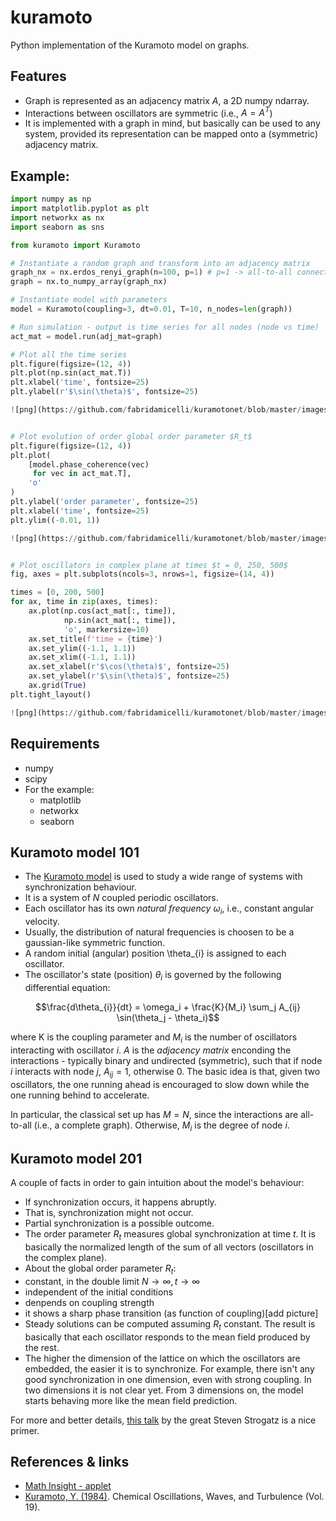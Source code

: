 # kuramoto
Python implementation of the Kuramoto model on graphs.

## Features
- Graph is represented as an adjacency matrix $A$, a 2D numpy ndarray.
- Interactions between oscillators are symmetric (i.e., $A = A^T$)
- It is implemented with a graph in mind, but basically can be used to any system, provided its representation can be mapped onto a (symmetric) adjacency matrix.

## Example:
```python
import numpy as np
import matplotlib.pyplot as plt
import networkx as nx
import seaborn as sns

from kuramoto import Kuramoto

# Instantiate a random graph and transform into an adjacency matrix
graph_nx = nx.erdos_renyi_graph(n=100, p=1) # p=1 -> all-to-all connectivity
graph = nx.to_numpy_array(graph_nx)

# Instantiate model with parameters
model = Kuramoto(coupling=3, dt=0.01, T=10, n_nodes=len(graph))

# Run simulation - output is time series for all nodes (node vs time)
act_mat = model.run(adj_mat=graph)

# Plot all the time series
plt.figure(figsize=(12, 4))
plt.plot(np.sin(act_mat.T))
plt.xlabel('time', fontsize=25)
plt.ylabel(r'$\sin(\theta)$', fontsize=25)

![png](https://github.com/fabridamicelli/kuramotonet/blob/master/images/timeseries.png)


# Plot evolution of order global order parameter $R_t$
plt.figure(figsize=(12, 4))
plt.plot(
    [model.phase_coherence(vec)
     for vec in act_mat.T],
    'o'
)
plt.ylabel('order parameter', fontsize=25)
plt.xlabel('time', fontsize=25)
plt.ylim((-0.01, 1))

![png](https://github.com/fabridamicelli/kuramotonet/blob/master/images/orderparam.png)


# Plot oscillators in complex plane at times $t = 0, 250, 500$
fig, axes = plt.subplots(ncols=3, nrows=1, figsize=(14, 4))

times = [0, 200, 500]
for ax, time in zip(axes, times):
    ax.plot(np.cos(act_mat[:, time]), 
            np.sin(act_mat[:, time]), 
            'o', markersize=10)
    ax.set_title(f'time = {time}')
    ax.set_ylim((-1.1, 1.1))
    ax.set_xlim((-1.1, 1.1))
    ax.set_xlabel(r'$\cos(\theta)$', fontsize=25)
    ax.set_ylabel(r'$\sin(\theta)$', fontsize=25)
    ax.grid(True)
plt.tight_layout()

![png](https://github.com/fabridamicelli/kuramotonet/blob/master/images/oscillators.png)
```

## Requirements
- numpy
- scipy
- For the example:
  - matplotlib
  - networkx
  - seaborn

## Kuramoto model 101
- The [Kuramoto model](https://en.wikipedia.org/wiki/Kuramoto_model) is used to study a wide range of systems with synchronization behaviour.
- It is a system of $N$ coupled periodic oscillators.
- Each oscillator has its own _natural frequency_ $\omega_i$, i.e., constant angular velocity. 
- Usually, the distribution of natural frequencies is choosen to be a gaussian-like symmetric function.
- A random initial (angular) position \theta_{i} is assigned to each oscillator.
- The oscillator's state (position) $\theta_{i}$ is governed by the following differential equation:

$$\frac{d\theta_{i}}{dt} = \omega_i + \frac{K}{M_i} \sum_j A_{ij} \sin(\theta_j - \theta_i)$$

where K is the coupling parameter and $M_i$ is the number of oscillators interacting with oscillator _i_. 
$A$ is the _adjacency matrix_ enconding the interactions - typically binary and undirected (symmetric), such that if node _i_ interacts with node _j_, $A_{ij} = 1$, otherwise 0.
The basic idea is that, given two oscillators, the one running ahead is encouraged to slow down while the one running behind to accelerate.

In particular, the classical set up has $M = N$, since the interactions are all-to-all (i.e., a complete graph). Otherwise, $M_i$ is the degree of node _i_.

## Kuramoto model 201
A couple of facts in order to gain intuition about the model's behaviour:
- If synchronization occurs, it happens abruptly.
- That is, synchronization might not occur.
- Partial synchronization is a possible outcome.
- The order parameter $R_t$ measures global synchronization at time _t_. It is basically the normalized length of the sum of all vectors (oscillators in the complex plane).
- About the global order parameter $R_t$:
 - constant, in the double limit $N \rightarrow \infty, t \rightarrow \infty$
 - independent of the initial conditions
 - denpends on coupling strength
 - it shows a sharp phase transition (as function of coupling)[add picture]
- Steady solutions can be computed assuming $R_t$ constant. The result is basically that each oscillator responds to the mean field produced by the rest.
- The higher the dimension of the lattice on which the oscillators are embedded, the easier it is to synchronize. For example, there isn't any good synchronization in one dimension, even with strong coupling. In two dimensions it is not clear yet. From 3 dimensions on, the model starts behaving more like the mean field prediction.

For more and better details, [this talk](https://www.youtube.com/watch?v=5zFDMyQ8z8g) by the great Steven Strogatz is a nice primer.

## References & links 
- [Math Insight - applet](https://mathinsight.org/applet/kuramoto_order_parameters)
- [Kuramoto, Y. (1984)](http://doi.org/10.1007/978-3-642-69689-3). Chemical Oscillations, Waves, and Turbulence (Vol. 19).
